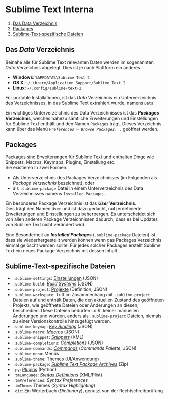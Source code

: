 Sublime Text Interna
==================

1.  [Das Data Verzeichnis](#)
2.  [Packages](#)
3.  [Sublime-Text-spezifische Dateien](#)





Das *Data* Verzeichnis
--------------------

Beinahe alle für Sublime Text relevanten Daten werden im sogenannten *Data* Verzeichnis abgelegt. Dies ist je nach Plattform ein anderes.

+   **Windows**: `%APPDATA%\Sublime Text 2`
+   **OS X**: `~/Library/Application Support/Sublime Text 2`
+   **Linux**: `~/.config/sublime-text-2`

Für portable Installationen, ist das *Data* Verzeichnis ein Unterverzeichnis des Verzeichnisses, in das Sublime Text extrahiert wurde, namens `Data`.

Ein wichtiges Unterverzeichnis des Data Verzeichnisses ist das ***Packages* Verzeichnis**, welches nahezu sämtliche Erweiterungen und Einstellungen für Sublime Text enthält und den Namen `Packages` trägt. Dieses Verzeichnis kann über das Menü <code><em>Preferences</em> &gt; <em>Browse Packages...</em></code> geöffnet werden.





Packages
--------

Packages sind Erweiterungen für Sublime Text und enthalten Dinge wie Snippets, Macros, Keymaps, Plugins, Einstellung etc.  
Sie existieren in zwei Formen:

+   Als Unterverzeichnis des Packages Verzeichnisses (im Folgenden als *Package Verzeichnis* bezeichnet), oder
+   als `.sublime-package` Datei in einem Unterverzeichnis des Data Verzeichnisses namens `Installed Packages`.

Ein besonderes Package Verzeichnis ist das ***User* Verzeichnis**.  
Dies trägt den Namen `User` und ist dazu gedacht, nutzerdefinierte Erweiterungen und Einstellungen zu beherbergen. Es unterscheidet sich von allen anderen Package Verzeichnissen dadurch, dass es bei Updates von Sublime Text nicht verändert wird.

Eine Besonderheit an ***Installed Packages*** (`.sublime-package` Dateien) ist, dass sie wiederhergestellt werden können wenn das Packages Verzeichnis einmal gelöscht werden sollte. Für jedes solcher Packages erstellt Sublime Text ein neues Package Verzeichnis mit dessen Inhalt.





Sublime-Text-spezifische Dateien
-----------------------------

+   `.sublime-settings`: [Einstellungen](http://sublime-text-unofficial-documentation.readthedocs.org/en/sublime-text-2/customization/settings.html) (JSON)
+   `.sublime-build`: [*Build Systems*](http://sublime-text-unofficial-documentation.readthedocs.org/en/sublime-text-2/file_processing/build_systems.html) (JSON)
+   `.sublime-project`: [Projekte](http://sublime-text-unofficial-documentation.readthedocs.org/en/sublime-text-2/file_management/file_management.html#projects) (Definition; JSON)
+   `.sublime-workspace`: Tritt im Zusammenhang mit `.sublime-project` Dateien auf und enthält Daten, die den aktuellen Zustand des geöffneten Projekts, wie geöffnete Dateien oder Änderungen an diesen, beschreiben. Diese Dateien bedürfen i.d.R. keiner manuellen Änderungen und würden, anders als `.sublime-project` Dateien, niemals zu einer Versionskontrolle hinzugefügt werden.
+   `.sublime-keymap`: [*Key Bindings*](http://sublime-text-unofficial-documentation.readthedocs.org/en/sublime-text-2/customization/key_bindings.html) (JSON)
+   `.sublime-macro`: [*Macros*](http://sublime-text-unofficial-documentation.readthedocs.org/en/sublime-text-2/extensibility/macros.html) (JSON)
+   `.sublime-snippet`: [*Snippets*](http://sublime-text-unofficial-documentation.readthedocs.org/en/sublime-text-2/extensibility/snippets.html) (XML)
+   `.sublime-completions`: [*Completions*](http://sublime-text-unofficial-documentation.readthedocs.org/en/sublime-text-2/extensibility/completions.html) (JSON)
+   `.sublime-commands`: [*Commands*](http://sublime-text-unofficial-documentation.readthedocs.org/en/sublime-text-2/extensibility/command_palette.html) (*Commands Palette*; JSON)
+   `.sublime-menu`: Menüs
+   `.sublime-theme`: Themes (UI/Anwendung)
+   `.sublime-package`: [*Sublime Text Package Archives*](http://sublime-text-unofficial-documentation.readthedocs.org/en/sublime-text-2/extensibility/packages.html) (Zip)
+   `.py`: [Plugins](http://sublime-text-unofficial-documentation.readthedocs.org/en/sublime-text-2/extensibility/plugins.html) (Python)
+   `.tmLanguage`: [*Syntax Definitions*](http://sublime-text-unofficial-documentation.readthedocs.org/en/sublime-text-2/extensibility/syntaxdefs.html) (XML/Plist)
+   `.tmPreferences`: *Syntax Preferences*
+   `.tmTheme`: Themes (*Syntax Highlighting*)
+   `.dic`: Ein Wörterbuch (*Dictionary*), genutzt von der Rechtschreibprüfung
